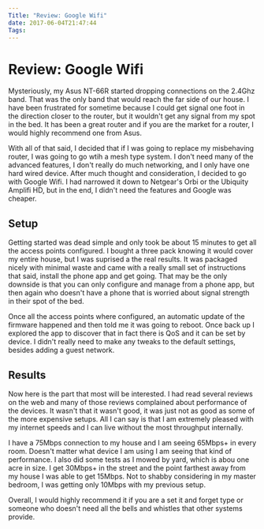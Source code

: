 ```yaml
---
Title: "Review: Google Wifi"
date: 2017-06-04T21:47:44
Tags: 
---
```

# Review: Google Wifi

Mysteriously, my Asus NT-66R started dropping connections on the 2.4Ghz band. That was the only band that would reach the far side of our house. I have been frustrated for sometime because I could get signal one foot in the direction closer to the router, but it wouldn't get any signal from my spot in the bed. It has been a great router and if you are the market for a router, I would highly recommend one from Asus.

With all of that said, I decided that if I was going to replace my misbehaving router, I was going to go wtih a mesh type system. I don't need many of the advanced features, I don't really do much networking, and I only have one hard wired device. After much thought and consideration, I decided to go with Google Wifi. I had narrowed it down to Netgear's Orbi or the Ubiquity Amplifi HD, but in the end, I didn't need the features and Google was cheaper.

## Setup

Getting started was dead simple and only took be about 15 minutes to get all the access points configured. I bought a three pack knowing it would cover my entire house, but I was suprised a the real results. It was packaged nicely with minimal waste and came with a really small set of instructions that said, install the phone app and get going. That may be the only downside is that you can only configure and manage from a phone app, but then again who doesn't have a phone that is worried about signal strength in their spot of the bed.

Once all the access points where configured, an automatic update of the firmware happened and then told me it was going to reboot. Once back up I explored the app to discover that in fact there is QoS and it can be set by device. I didn't really need to make any tweaks to the default settings, besides adding a guest network.

## Results

Now here is the part that most will be interested. I had read several reviews on the web and many of those reviews complained about performance of the devices. It wasn't that it wasn't good, it was just not as good as some of the more expensive setups. All I can say is that I am extremely pleased with my internet speeds and I can live without the most throughput internally.

I have a 75Mbps connection to my house and I am seeing 65Mbps+ in every room. Doesn't matter what device I am using I am seeing that kind of performance. I also did some tests as I mowed by yard, which is abou one acre in size. I get 30Mbps+ in the street and the point farthest away from my house I was able to get 15Mbps. Not to shabby considering in my master bedroom, I was getting only 10Mbps with my previous setup.

Overall, I would highly recommend it if you are a set it and forget type or someone who doesn't need all the bells and whistles that other systems provide.
